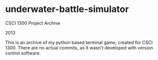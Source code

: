 # underwater-battle-simulator
CSCI 1300 Project Archive

2013

This is an archive of my python based terminal game, created for CSCI 1300. There are no actual commits, as it wasn't developed with version control software.

